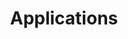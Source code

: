 ---
layout: applications
permalink: /en/applications/
searchable: true
lang: en
ref: applications
title: Applications
intro: Applications using open data provided by the Traffic Management Finland.
---
